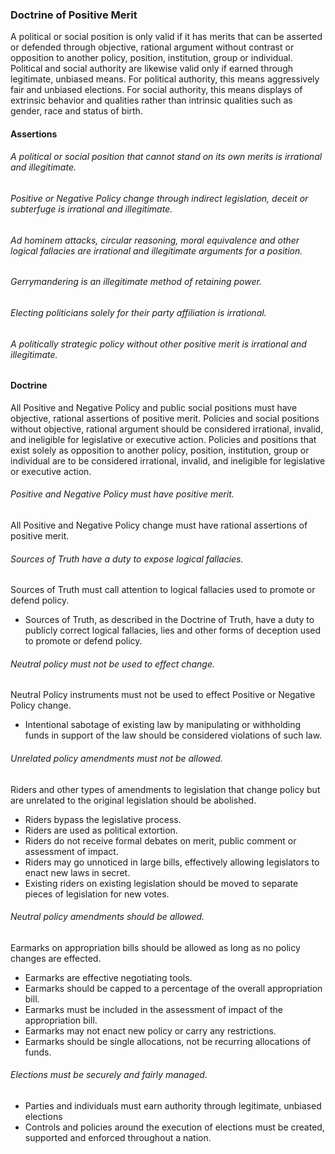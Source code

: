 ### Doctrine of Positive Merit

A political or social position is only valid if it has merits that can be asserted or defended through objective, rational argument without contrast or opposition to another policy, position, institution, group or individual.  Political and social authority are likewise valid only if earned through legitimate, unbiased means.  For political authority, this means aggressively fair and unbiased elections.  For social authority, this means displays of extrinsic behavior and qualities rather than intrinsic qualities such as gender, race and status of birth.

#### Assertions
###### A political or social position that cannot stand on its own merits is irrational and illegitimate.
###### Positive or Negative Policy change through indirect legislation, deceit or subterfuge is irrational and illegitimate.
###### Ad hominem attacks, circular reasoning, moral equivalence and other logical fallacies are irrational and illegitimate arguments for a position.
###### Gerrymandering is an illegitimate method of retaining power.
###### Electing politicians solely for their party affiliation is irrational.
###### A politically strategic policy without other positive merit is irrational and illegitimate.

#### Doctrine
All Positive and Negative Policy and public social positions must have objective, rational assertions of positive merit.  Policies and social positions without objective, rational argument should be considered irrational, invalid, and ineligible for legislative or executive action.  Policies and positions that exist solely as opposition to another policy, position, institution, group or individual are to be considered irrational, invalid, and ineligible for legislative or executive action.

###### Positive and Negative Policy must have positive merit.

All Positive and Negative Policy change must have rational assertions of positive merit.

###### Sources of Truth have a duty to expose logical fallacies.

Sources of Truth must call attention to logical fallacies used to promote or defend policy.

- Sources of Truth, as described in the Doctrine of Truth, have a duty to publicly correct logical fallacies, lies and other forms of deception used to promote or defend policy.

###### Neutral policy must not be used to effect change.

Neutral Policy instruments must not be used to effect Positive or Negative Policy change.

-  Intentional sabotage of existing law by manipulating or withholding funds in support of the law should be considered violations of such law.

###### Unrelated policy amendments must not be allowed.

Riders and other types of amendments to legislation that change policy but are unrelated to the original legislation should be abolished.

-  Riders bypass the legislative process.
-  Riders are used as political extortion.
-  Riders do not receive formal debates on merit, public comment or assessment of impact.
-  Riders may go unnoticed in large bills, effectively allowing legislators to enact new laws in secret.
-  Existing riders on existing legislation should be moved to separate pieces of legislation for new votes.

###### Neutral policy amendments should be allowed.

Earmarks on appropriation bills should be allowed as long as no policy changes are effected.

-  Earmarks are effective negotiating tools.
-  Earmarks should be capped to a percentage of the overall appropriation bill.
-  Earmarks must be included in the assessment of impact of the appropriation bill.
-  Earmarks may not enact new policy or carry any restrictions.
-  Earmarks should be single allocations, not be recurring allocations of funds.

###### Elections must be securely and fairly managed.
-  Parties and individuals must earn authority through legitimate, unbiased elections
-  Controls and policies around the execution of elections must be created, supported and enforced throughout a nation.

